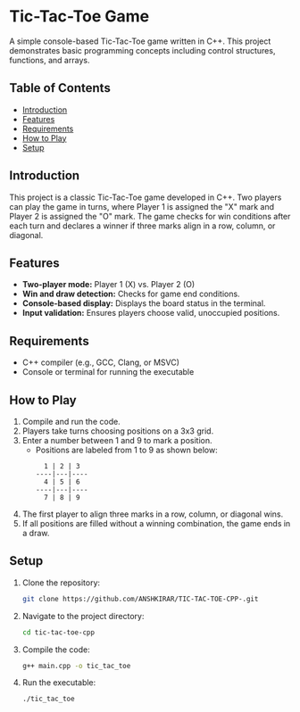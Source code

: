 # Tic-Tac-Toe Game

A simple console-based Tic-Tac-Toe game written in C++. This project demonstrates basic programming concepts including control structures, functions, and arrays.

## Table of Contents
- [Introduction](#introduction)
- [Features](#features)
- [Requirements](#requirements)
- [How to Play](#how-to-play)
- [Setup](#setup)

## Introduction
This project is a classic Tic-Tac-Toe game developed in C++. Two players can play the game in turns, where Player 1 is assigned the "X" mark and Player 2 is assigned the "O" mark. The game checks for win conditions after each turn and declares a winner if three marks align in a row, column, or diagonal.

## Features
- **Two-player mode:** Player 1 (X) vs. Player 2 (O)
- **Win and draw detection:** Checks for game end conditions.
- **Console-based display:** Displays the board status in the terminal.
- **Input validation:** Ensures players choose valid, unoccupied positions.

## Requirements
- C++ compiler (e.g., GCC, Clang, or MSVC)
- Console or terminal for running the executable

## How to Play
1. Compile and run the code.
2. Players take turns choosing positions on a 3x3 grid.
3. Enter a number between 1 and 9 to mark a position.
   - Positions are labeled from 1 to 9 as shown below:
     ```
       1 | 2 | 3
     ----|---|----
       4 | 5 | 6
     ----|---|----
       7 | 8 | 9
     ```
4. The first player to align three marks in a row, column, or diagonal wins.
5. If all positions are filled without a winning combination, the game ends in a draw.

## Setup
1. Clone the repository:
    ```bash
    git clone https://github.com/ANSHKIRAR/TIC-TAC-TOE-CPP-.git
    ```
2. Navigate to the project directory:
    ```bash
    cd tic-tac-toe-cpp
    ```
3. Compile the code:
    ```bash
    g++ main.cpp -o tic_tac_toe
    ```
4. Run the executable:
    ```bash
    ./tic_tac_toe
    ```
